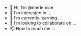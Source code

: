 - 👋 Hi, I’m @medemice
- 👀 I’m interested in ...
- 🌱 I’m currently learning ...
- 💞️ I’m looking to collaborate on ...
- 📫 How to reach me ...

<!---
medemice/medemice is a ✨ special ✨ repository because its `README.md` (this file) appears on your GitHub profile.
You can click the Preview link to take a look at your changes.
--->
